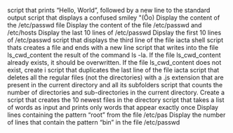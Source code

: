 script that prints “Hello, World”, followed by a new line to the standard output
script that displays a confused smiley "(Ôo)
Display the content of the /etc/passwd file
Display the content of the file /etc/passwd and /etc/hosts
Display the last 10 lines of /etc/passwd
Dipslay the first 10 lines of /etc/passwd
script that displays the third line of the file iacta
shell script thats creates a file and ends with a new line
script that writes into the file ls_cwd_content the result of the command ls -la. If the file ls_cwd_content already exists, it should be overwritten. If the file ls_cwd_content does not exist, create i
script that duplicates the last line of the file iacta
script that deletes all the regular files (not the directories) with a .js extension that are present in the current directory and all its subfolders
script that counts the number of directories and sub-directories in the current directory.
Create a script that creates the 10 newest files in the directory
script that takes a list of words as input and prints only words that appear exactly once
Display lines containing the pattern “root” from the file /etc/pas
Display the number of lines that contain the pattern “bin” in the file /etc/passwd
